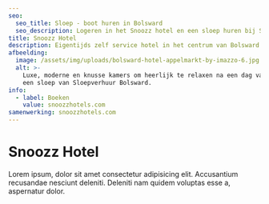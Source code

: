 ```yaml
---
seo:
  seo_title: Sloep - boot huren in Bolsward
  seo_description: Logeren in het Snoozz hotel en een sloep huren bij Sloepverhuur Bolsward.
title: Snoozz Hotel
description: Eigentijds zelf service hotel in het centrum van Bolsward
afbeelding:
  image: /assets/img/uploads/bolsward-hotel-appelmarkt-by-imazzo-6.jpg
  alt: >-
    Luxe, moderne en knusse kamers om heerlijk te relaxen na een dag varen met
    een sloep van Sloepverhuur Bolsward.
info:
  - label: Boeken
    value: snoozzhotels.com
samenwerking: snoozzhotels.com
---
```


# Snoozz Hotel

Lorem ipsum, dolor sit amet consectetur adipisicing elit. Accusantium recusandae nesciunt deleniti. Deleniti nam quidem voluptas esse a, aspernatur dolor.
